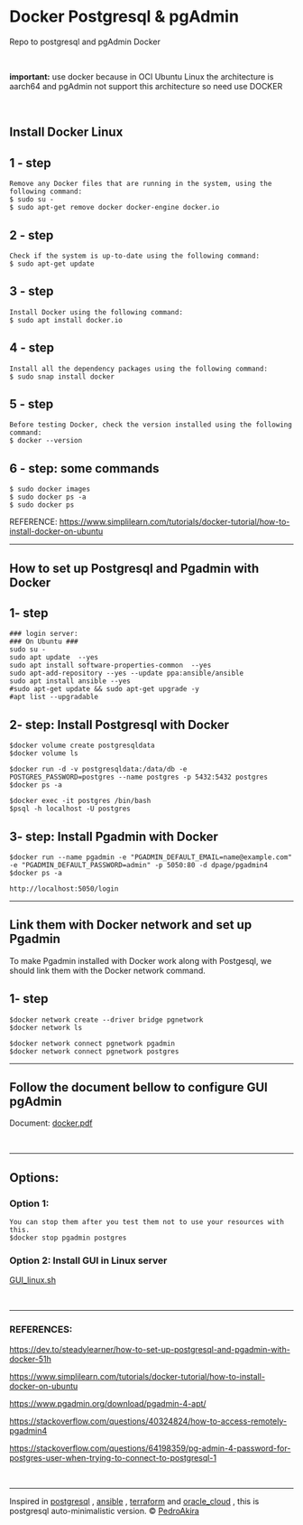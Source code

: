 # Docker Postgresql & pgAdmin

Repo to postgresql and pgAdmin Docker  


<br />

**important:** use docker because in OCI Ubuntu Linux the architecture is aarch64 and pgAdmin not support this architecture so need use DOCKER 

<br />




## Install Docker Linux 

## 1 - step 
	Remove any Docker files that are running in the system, using the following command:
	$ sudo su - 
	$ sudo apt-get remove docker docker-engine docker.io

## 2 - step 
	Check if the system is up-to-date using the following command:
	$ sudo apt-get update

## 3 - step 
	Install Docker using the following command:
	$ sudo apt install docker.io


## 4 - step 
	Install all the dependency packages using the following command:
	$ sudo snap install docker


## 5 - step 
	Before testing Docker, check the version installed using the following command:
	$ docker --version


## 6 - step: some commands
	$ sudo docker images
	$ sudo docker ps -a
	$ sudo docker ps

REFERENCE: 
https://www.simplilearn.com/tutorials/docker-tutorial/how-to-install-docker-on-ubuntu


---





## How to set up Postgresql and Pgadmin with Docker



## 1- step 
	### login server: 
	### On Ubuntu ### 
	sudo su - 
	sudo apt update  --yes
	sudo apt install software-properties-common  --yes
	sudo apt-add-repository --yes --update ppa:ansible/ansible
	sudo apt install ansible --yes
	#sudo apt-get update && sudo apt-get upgrade -y
	#apt list --upgradable


## 2- step: Install Postgresql  with Docker
	$docker volume create postgresqldata
	$docker volume ls

	$docker run -d -v postgresqldata:/data/db -e POSTGRES_PASSWORD=postgres --name postgres -p 5432:5432 postgres
	$docker ps -a

	$docker exec -it postgres /bin/bash 
	$psql -h localhost -U postgres



## 3- step: Install Pgadmin with Docker
	$docker run --name pgadmin -e "PGADMIN_DEFAULT_EMAIL=name@example.com" -e "PGADMIN_DEFAULT_PASSWORD=admin" -p 5050:80 -d dpage/pgadmin4 
	$docker ps -a

	http://localhost:5050/login 



---






## Link them with Docker network and set up Pgadmin

To make Pgadmin installed with Docker work along with Postgesql, we should link them with the Docker network command.


## 1- step 
	$docker network create --driver bridge pgnetwork
	$docker network ls

	$docker network connect pgnetwork pgadmin
	$docker network connect pgnetwork postgres




---





## Follow the document bellow to configure GUI pgAdmin 

Document: [docker.pdf](https://github.com/pedroAkiraDanno/auto5/blob/main/srv/docker/docs/docker.pdf)


<br />

---





## Options: 


### Option  1: 
	You can stop them after you test them not to use your resources with this.
	$docker stop pgadmin postgres


### Option  2: Install GUI in Linux server  

[GUI_linux.sh](https://github.com/pedroAkiraDanno/auto5/blob/main/srv/ansible24/GUI_linux.sh)


<br />

---



### REFERENCES: 
https://dev.to/steadylearner/how-to-set-up-postgresql-and-pgadmin-with-docker-51h

https://www.simplilearn.com/tutorials/docker-tutorial/how-to-install-docker-on-ubuntu

https://www.pgadmin.org/download/pgadmin-4-apt/

https://stackoverflow.com/questions/40324824/how-to-access-remotely-pgadmin4

https://stackoverflow.com/questions/64198359/pg-admin-4-password-for-postgres-user-when-trying-to-connect-to-postgresql-1









<br/>




---
Inspired in [postgresql](https://www.postgresql.org/) , [ansible](https://www.ansible.com/) , [terraform](https://www.terraform.io/) and [oracle_cloud](https://www.oracle.com/cloud/) , this is postgresql auto-minimalistic version.
©  [PedroAkira](https://www.instagram.com/pedro.akira.3)




